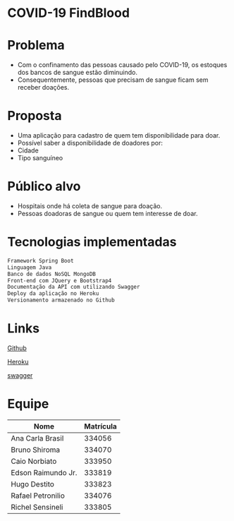 # COVID-19 FindBlood


# Problema

  - Com o confinamento das pessoas causado pelo COVID-19, os estoques dos bancos de sangue estão diminuindo.
  - Consequentemente, pessoas que precisam de sangue ficam sem receber doações.

# Proposta
  - Uma aplicação para cadastro de quem tem disponibilidade para doar.
  - Possível saber a disponibilidade de doadores por:
  - Cidade
  - Tipo sanguíneo
  
# Público alvo
 - Hospitais onde há coleta de sangue para doação.
 - Pessoas doadoras de sangue ou quem tem interesse de doar.

# Tecnologias implementadas

```sh
Framework Spring Boot
Linguagem Java
Banco de dados NoSQL MongoDB
Front-end com JQuery e Bootstrap4
Documentação da API com utilizando Swagger
Deploy da aplicação no Heroku
Versionamento armazenado no Github
```
# Links

 [Github]

 [Heroku]

 [swagger]
 
# Equipe
| Nome | Matrícula |
| ------ | ------ |
| Ana Carla Brasil   | 334056 |
| Bruno Shiroma      | 334070 |
| Caio Norbiato      | 333950 |
| Edson Raimundo Jr. | 333819 |
| Hugo Destito       | 333823 |
| Rafael Petronilio  | 334076 |
| Richel Sensineli   | 333805 |


[//]: # (These are reference links used in the body of this note and get stripped out when the markdown processor does its job. There is no need to format nicely because it shouldn't be seen. Thanks SO - http://stackoverflow.com/questions/4823468/store-comments-in-markdown-syntax)

   [swagger]: <https://fiap-covid19.herokuapp.com/swagger-ui.html>
   [github]: <https://github.com/hodestito/fiap-covid19>
   [heroku]: <https://fiap-covid19.herokuapp.com>
   

